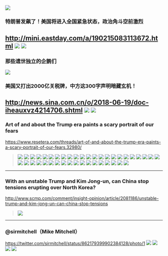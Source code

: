 ![](https://i1.wp.com/stmedia.startribune.com/images/ows_152590666988188.jpg)
---
### 特朗普发飙了！美国将进入全国紧急状态，政治角斗空前激烈
http://mini.eastday.com/a/190215083113672.html
![](http://00imgmini.eastday.com/mobile/20190215/20190215083113_bf03973549d35303ec0c6efd074b35b4_3.jpeg)
![](http://00imgmini.eastday.com/mobile/20190215/20190215083113_bf03973549d35303ec0c6efd074b35b4_4.jpeg)
---
### 那些遗世独立的企鹅们
![](https://cn.bing.com/az/hprichbg/rb/Rockhopper_ZH-CN9080431020_1920x1080.jpg)
### 美国又打出2000亿关税牌，中方这300字声明暗藏玄机！
http://news.sina.com.cn/o/2018-06-19/doc-iheauxvz4214706.shtml
![](http://n.sinaimg.cn/translate/167/w600h367/20180619/7bhZ-heauxvz4195446.jpg)
![](http://n.sinaimg.cn/translate/600/w600h800/20180619/_3nf-heauxvz4195479.jpg)
---
### Art of and about the Trump era paints a scary portrait of our fears
https://www.resetera.com/threads/art-of-and-about-the-trump-era-paints-a-scary-portrait-of-our-fears.32980/
>![](https://img.wennermedia.com/760-width/trump-failure-with-election-tiabbi-9c70ec25-6cc4-4eb8-bc9e-d6e85c0260b7.jpg)
![](https://img.wennermedia.com/article-leads-horizontal-800/trump-the-destroyer-tiabbi-cover-story-rolling-stone-2-34b63f57-7c0a-4f80-9fd2-ce348a9ded97.jpg)
![](https://img.wennermedia.com/760-width/trump-tiabbi-the-end-of-facts-1db4840d-cc71-4797-9bc5-1dce4d4744df.jpg)
![](https://img.wennermedia.com/760-width/rs-trump-charlottesville-300dpi-394f3984-b1f0-4159-8efa-c60548b74133.jpg)
![](https://img.wennermedia.com/760-width/r1297_fea_madnesstrump_v2-opener-illo-a26ec80a-73f9-4ad4-bf1d-7c31054d2bee.jpg)
![](https://cdn.vox-cdn.com/thumbor/DLkSpA_PWF1J7q5wPfPyNlFLh0I=/2000x0/filters:no_upscale()/cdn.vox-cdn.com/uploads/chorus_asset/file/10160681/Vox_colour2.jpg)
![](https://media.newyorker.com/photos/590973ab1c7a8e33fb38f1c6/master/w_2046,c_limit/CoverStory_Blitt_Presidents_Trump.jpg)
![](https://img.washingtonpost.com/news/comic-riffs/wp-content/uploads/sites/15/2017/02/NEWYORKER-cover-blitt-vladimirovich.jpg)
![](https://media.newyorker.com/photos/5995dffeeb92df6e44724457/master/w_649,c_limit/CVN_TNY_08_28_17RGB.jpg)
![](https://media.newyorker.com/photos/59e8df8fab971539a6a2e1c1/master/w_1298,c_limit/CVN_TNY_10_30_17RGB.jpg)
![](https://www.economist.com/sites/default/files/imagecache/print-cover-full/print-covers/20161015_cuk400.jpg)
![](https://www.economist.com/sites/default/files/imagecache/print-cover-full/print-covers/20161119_cna400.jpg)
![](https://www.economist.com/sites/default/files/imagecache/print-cover-full/print-covers/20161210_cna400.jpg)
![](https://www.economist.com/sites/default/files/imagecache/print-cover-full/print-covers/20170805_cuk400.jpg)
![](https://www.economist.com/sites/default/files/imagecache/print-cover-full/print-covers/20170819_cuk400.jpg)
![](https://www.economist.com/sites/default/files/imagecache/print-cover-full/print-covers/20171028_cna400.jpg)
![](https://www.economist.com/sites/default/files/imagecache/print-cover-full/print-covers/20171111_cuk400.jpg)
![](https://www.economist.com/sites/default/files/imagecache/print-cover-full/print-covers/20180113_cna400_0.jpg)
![](https://www.economist.com/sites/default/files/imagecache/print-cover-full/print-covers/20180224_cna400.jpg)
![](https://www.economist.com/sites/default/files/imagecache/print-cover-full/print-covers/20180310_cuk400.jpg)
![](https://richardbrenneman.files.wordpress.com/2016/11/blog-rowson.jpg)
![](http://www.cityam.com/assets/uploads/content/2016/11/guardian-582453b695a03.jpg)
![](https://res.cloudinary.com/teepublic/image/private/s--I3FxEbzB--/t_Preview/b_rgb:191919,c_limit,f_jpg,h_630,q_90,w_630/v1485160777/production/designs/1135388_1.jpg)
![](https://media.boingboing.net/wp-content/uploads/2015/10/trump.jpg)
![](https://cdn-images-1.medium.com/max/1280/1*ZFSutcXCjDMkLF49qgSYuw.jpeg)
![](http://www.artofmarkbryan.com/wp-content/uploads/2013/01/The-Nightmare-Mark-Bryan.jpg)
![](https://i.imgur.com/MXM3Wj1_d.jpg?maxwidth=640&shape=thumb&fidelity=medium)
![](http://www.homecrux.com/wp-content/uploads/2016/12/content_plain-magazine-edible-trump-07.jpg)
![](http://www.homecrux.com/wp-content/uploads/2016/12/Donald-Trump-by-Lauren-Garfunkel-1.jpg)
![](https://pbs.twimg.com/media/DZjW1ylXcAIsOXZ.jpg)
![](https://timedotcom.files.wordpress.com/2016/10/trump-compare-final.jpg)
![](https://timedotcom.files.wordpress.com/2018/01/trump-yearone.jpg)
![](http://i0.kym-cdn.com/photos/images/original/001/313/138/6d2.jpg)
![](https://pbs.twimg.com/media/DHIxLUTWAAAER4b.jpg)
![](https://apicciano.commons.gc.cuny.edu/files/2017/07/Five-Stages-of-White-House-Employment.jpg)
![](https://i.redd.it/yz6ko6m87o1z.jpg)
![](http://resistart.ir/static/media/uploads-2nd/galleries/Trumpism%20Cartoon%20-%20Caricature%20/ketab-12.jpg)
![](http://resistart.ir/static/media/uploads-2nd/galleries/Trumpism%20Cartoon%20-%20Caricature%20/ketab-161.jpg)
![](http://resistart.ir/static/media/uploads-2nd/galleries/Trumpism%20Cartoon%20-%20Caricature%20/ketab-921.jpg)
![](https://amp.businessinsider.com/images/591db06e34911b1a008b48fd-750-1000.jpg)
![](https://g.acdn.no/obscura/API/dynamic/r1/ece5/tr_480_377_l_f/0000/fred/2016/12/13/9/Christian%2Bbloom.jpg)
---
### With an unstable Trump and Kim Jong-un, can China stop tensions erupting over North Korea?
http://www.scmp.com/comment/insight-opinion/article/2081186/unstable-trump-and-kim-jong-un-can-china-stop-tensions
>![](https://cdn4.i-scmp.com/sites/default/files/styles/980x551/public/images/methode/2017/03/23/cd20e56a-0fab-11e7-9af0-a8525e4e6af4_image_hires.jpg)
---
### @sirmitchell（Mike Mitchell）
https://twitter.com/sirmitchell/status/862179399902384128/photo/1
![](https://pbs.twimg.com/media/C_cTDZzUAAEQ3Mr.jpg)
![](https://pbs.twimg.com/media/C_dZS1JUQAEsdZf.jpg)
![](https://pbs.twimg.com/media/DHK1P3zXoAAmWKy.jpg)
![](https://pbs.twimg.com/media/Dd_AY1iVAAAwLQG.jpg:large)